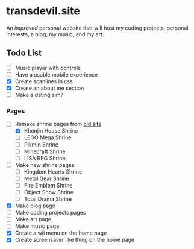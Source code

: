 # transdevil.site

An _improved_ personal website that will host my coding projects, personal interests, a blog, my music, and my art.

## Todo List

- [ ] Music player with controls
- [ ] Have a usable mobile experience
- [x] Create scanlines in css
- [x] Create an about me section
- [ ] Make a dating sim?

### Pages

- [ ] Remake shrine pages from [old site](https://thetransgenderdevil.neocities.org/)
  - [x] Khonjin House Shrine
  - [ ] LEGO Mega Shrine
  - [ ] Pikmin Shrine
  - [ ] Minecraft Shrine
  - [ ] LISA RPG Shrine
- [ ] Make new shrine pages
  - [ ] Kingdom Hearts Shrine
  - [ ] Metal Gear Shrine
  - [ ] Fire Emblem Shrine
  - [ ] Object Show Shrine
  - [ ] Total Drama Shrine
- [x] Make blog page
- [ ] Make coding projects pages
- [ ] Make art page
- [ ] Make music page
- [x] Create a wii menu on the home page
- [x] Create screensaver like thing on the home page
